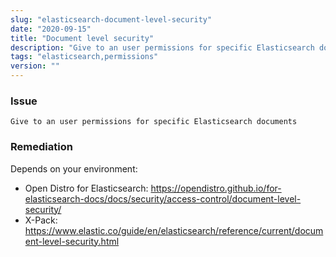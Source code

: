 ```yaml
---
slug: "elasticsearch-document-level-security"
date: "2020-09-15"
title: "Document level security"
description: "Give to an user permissions for specific Elasticsearch documents"
tags: "elasticsearch,permissions"
version: ""
---
```


### Issue

```
Give to an user permissions for specific Elasticsearch documents
```

### Remediation

Depends on your environment:

- Open Distro for Elasticsearch: https://opendistro.github.io/for-elasticsearch-docs/docs/security/access-control/document-level-security/
- X-Pack: https://www.elastic.co/guide/en/elasticsearch/reference/current/document-level-security.html
